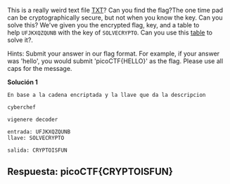 
This is a really weird text file [TXT](https://jupiter.challenges.picoctf.org/static/e7e5d188621ee705ceeb0452525412ef/flag.txt)? Can you find the flag?The one time pad can be cryptographically secure, but not when you know the key. Can you solve this? We've given you the encrypted flag, key, and a table to help `UFJKXQZQUNB` with the key of `SOLVECRYPTO`. Can you use this [table](https://jupiter.challenges.picoctf.org/static/1fd21547c154c678d2dab145c29f1d79/table.txt) to solve it?.

Hints:
Submit your answer in our flag format. For example, if your answer was 'hello', you would submit 'picoCTF{HELLO}' as the flag.
Please use all caps for the message.


**Solución 1**

```
En base a la cadena encriptada y la llave que da la descripcion

cyberchef

vigenere decoder

entrada: UFJKXQZQUNB
llave: SOLVECRYPTO

salida: CRYPTOISFUN

```


## Respuesta: **picoCTF{CRYPTOISFUN}**

